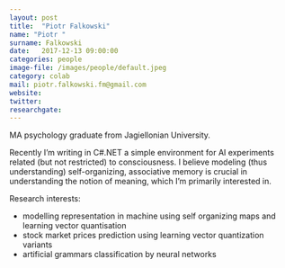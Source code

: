 ```yaml
---
layout: post
title:  "Piotr Falkowski"
name: "Piotr "
surname: Falkowski
date:   2017-12-13 09:00:00
categories: people
image-file: /images/people/default.jpeg
category: colab
mail: piotr.falkowski.fm@gmail.com
website:
twitter:
researchgate:
---
```


MA psychology graduate from Jagiellonian University.

Recently I’m writing in C#.NET a simple environment for AI experiments related (but not restricted) to consciousness. I believe modeling (thus understanding) self-organizing, associative memory is crucial in understanding the notion of meaning, which I’m primarily interested in.

Research interests:
* modelling representation in machine using self organizing maps and learning vector quantisation
* stock market prices prediction using learning vector quantization variants
* artificial grammars classification by neural networks
